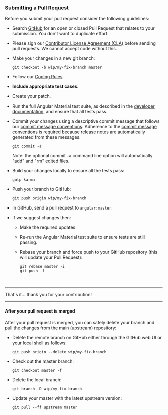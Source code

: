 ### Submitting a Pull Request
Before you submit your pull request consider the following guidelines:

* Search [GitHub](https://github.com/angular/material/pulls) for an open or closed Pull Request
  that relates to your submission. You don't want to duplicate effort.

* Please sign our [Contributor License Agreement (CLA)](../../.github/CONTRIBUTING.md#cla) before sending pull
  requests. We cannot accept code without this.

* Make your changes in a new git branch:

     ```shell
     git checkout -b wip/my-fix-branch master
     ```

* Follow our [Coding Rules](CODING.md#rules).

* **Include appropriate test cases.**

* Create your patch.

* Run the full Angular Material test suite, as described in the [developer documentation](BUILD.md),
  and ensure that all tests pass.

* Commit your changes using a descriptive commit message that follows our
  [commit message conventions](../../.github/CONTRIBUTING.md#commit-message-format). Adherence to the [commit message conventions](../../.github/CONTRIBUTING.md#commit-message-format) is required
  because release notes are automatically generated from these messages.

     ```shell
     git commit -a
     ```
  Note: the optional commit `-a` command line option will automatically "add" and "rm" edited files.

* Build your changes locally to ensure all the tests pass:

    ```shell
    gulp karma
    ```

* Push your branch to GitHub:

    ```shell
    git push origin wip/my-fix-branch
    ```

* In GitHub, send a pull request to `angular:master`.

* If we suggest changes then:
  * Make the required updates.

  * Re-run the Angular Material test suite to ensure tests are still passing.

  * Rebase your branch and force push to your GitHub repository (this will update your Pull Request):

    ```shell
    git rebase master -i
    git push -f
    ```

<br/>
<hr/>

That's it... thank you for your contribution!

<hr/>

#### After your pull request is merged

After your pull request is merged, you can safely delete your branch and pull the changes
from the main (upstream) repository:

* Delete the remote branch on GitHub either through the GitHub web UI or your local shell as follows:

    ```shell
    git push origin --delete wip/my-fix-branch
    ```

* Check out the master branch:

    ```shell
    git checkout master -f
    ```

* Delete the local branch:

    ```shell
    git branch -D wip/my-fix-branch
    ```

* Update your master with the latest upstream version:

    ```shell
    git pull --ff upstream master
    ```
